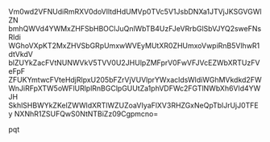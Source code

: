 Vm0wd2VFNUdiRmRXV0doVlltdHdUMVp0TVc5V1JsbDNXa1JTVjJKSGVGWlZN
bmhQWVd4YWMxZHFSbHBOClJuQnlWbTB4UzFJeVRrbGlSbVJYQ2sweFNsRldi
WGhoVXpKT2MxZHVSbGRpUmxwWVEyMUtXR0ZHUmxoVwpiRnB5VlhwR1dtVkdV
blZUYkZacFVtNUNWVkV5TVV0U2JHUlpZMFprV0FwVFJVcEZWbXRTUzFVeFpF
ZFUKYmtwcFVteHdjRlpxU205bFZrVjVUVlprYWxacldsWldiWGhMVkdkd2FW
WnJiRFpXTW5oWFlURlplRnBGClpGUUtZa1phVDFWc2FGTlNWbXh6Vld4YWJH
SkhlSHBWYkZKelZWWldXRTlWZUZoaVIyaFlXV3RHZGxNeQpTblJrUjJ0TFEy
NXNhR1ZSUFQwS0NtNTBiZz09Cgpmcno=

pqt